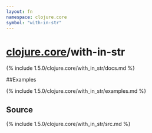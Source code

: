 ```yaml
---
layout: fn
namespace: clojure.core
symbol: "with-in-str"
---
```


# [clojure.core](../)/with-in-str

{% include 1.5.0/clojure.core/with_in_str/docs.md %}

##Examples

{% include 1.5.0/clojure.core/with_in_str/examples.md %}
## Source
{% include 1.5.0/clojure.core/with_in_str/src.md %}

